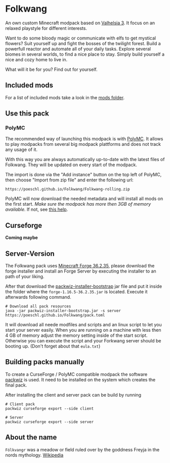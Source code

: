 # Folkwang

An own custom Minecraft modpack based on [Valhelsia 3](https://github.com/ValhelsiaTeam/Valhelsia-3).
It focus on an relaxed playstyle for different interests.

Want to do some bloody magic or communicate with elfs to get mystical flowers?
Suit yourself up and fight the bosses of the twilight forest.
Build a powerfull reactor and automate all of your daily tasks.
Explore several biomes in several worlds, to find a nice place to stay.
Simply build yourself a nice and cozy home to live in.

What will it be for you? Find out for yourself.

## Included mods

For a list of included mods take a look in the [mods folder](https://github.com/Poeschl/Folkwang/tree/main/mods).

## Use this pack

### PolyMC

The recommended way of launching this modpack is with [PolyMC](https://polymc.org/).
It allows to play modpacks from several big modpack plattforms and does not track any usage of it.

With this way you are always automatically up-to-date with the latest files of Folkwang.
They will be updated on every start of the modpack.

The import is done via the "Add instance" button on the top left of PolyMC, then choose "Import from zip file" and enter
the following url:

```
https://poeschl.github.io/Folkwang/Folkwang-rolling.zip
```

PolyMC will now download the needed metadata and will install all mods on the first start.
*Make sure the modpack has more then 3GB of memory available.* If not, see 
[this help](https://github.com/MultiMC/Launcher/wiki/Increasing-Java's-memory-allocation).

## Curseforge

**Coming maybe**

## Server-Version

The Folkwang pack uses [Minecraft Forge 36.2.35](https://files.minecraftforge.net/net/minecraftforge/forge/index_1.16.5.html),
please download the forge installer and install an Forge Server by executing the installer to an path of your liking.

After that download the [packwiz-installer-bootstrap](https://github.com/packwiz/packwiz-installer-bootstrap/releases)
jar file and put it inside the folder where the `forge-1.16.5-36.2.35.jar` is located. Execute it afterwards following command.

```shell
# Download all pack resources
java -jar packwiz-installer-bootstrap.jar -s server https://poeschl.github.io/Folkwang/pack.toml
```

It will download all neede modfiles and scripts and an linux script to let you start your server easily.
When you are running on a machine with less then 4 GB of memory adjust the memory setting inside of the start script.
Otherwise you can execute the script and your Forkwang server should be booting up. (Don't forget about that `eula.txt`)


## Building packs manually

To create a CurseForge / PolyMC compatible modpack the software [packwiz](https://packwiz.infra.link/) is used.
It need to be installed on the system which creates the final pack.

After installing the client and server pack can be build by running

```shell
# Client pack
packwiz curseforge export --side client

# Server
packwiz curseforge export --side server
```

## About the name

`Fólkvangr` was a meadow or field ruled over by the goddness Freyja in the nords mythology.
[Wikipedia](https://en.wikipedia.org/wiki/F%C3%B3lkvangr)

